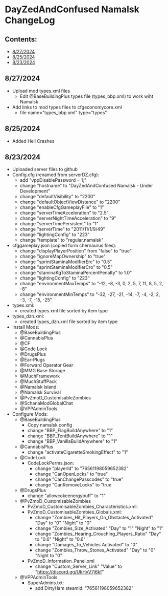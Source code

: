<!-- ======================================== CHANGELOG.md Start ======================================== -->


<!-- ------------------------------ Intro Start ------------------------------ -->

# DayZedAndConfused Namalsk ChangeLog

<!-- ------------------------------ Intro End ------------------------------ -->


<!-- ------------------------------ Overview Start ------------------------------ -->

## Contents:

- [8/27/2024](#8/27/2024)
- [8/25/2024](#8/25/2024)
- [8/23/2024](#8/23/2024)

<!-- ------------------------------ Overview End ------------------------------ -->

<!-- ++++++++++++++++++++ 8/25/2024 Start ++++++++++++++++++++ -->

## 8/27/2024

- Upload mod types.xml files
  - Edit @BaseBuildingPlus types file (types_bbp.xml) to work wiht Namalsk
- Add links to mod types files to cfgeconomycore.xml
  - file name="types_bbp.xml" type="types"

<!-- ++++++++++++++++++++ 8/25/2024 Start ++++++++++++++++++++ -->

<!-- ++++++++++++++++++++ 8/25/2024 Start ++++++++++++++++++++ -->

## 8/25/2024

- Added Heli Crashes

<!-- ++++++++++++++++++++ 8/25/2024 End ++++++++++++++++++++ -->


<!-- ++++++++++++++++++++ 8/23/2024 Start ++++++++++++++++++++ -->

## 8/23/2024

- Uploaded server files to github
- Config.cfg (renamed from serverDZ.cfg):
  - add "vppDisablePassword = 1;"
  - change "hostname" to "DayZedAndConfused Namalsk - Under Development"
  - change "defaultVisibility" to "2200"
  - change "defaultObjectViewDistance" to "2200"
  - change "enableCfgGameplayFile" to "1"
  - change "serverTimeAcceleration" to "2.5"
  - change "serverNightTimeAcceleration" to "9"
  - change "serverTimePersistent" to "1"
  - change "serverTime" to "2011/11/1/9/49"
  - change "lightingConfig" to "223"
  - change "template" to "regular.namalsk"
- cfggameplay.json (copied form chernaurus files):
  - change "displayPlayerPosition" from "false" to "true"
  - change "ignoreMapOwnership" to "true"
  - change "sprintStaminaModifierErc" to "0.5"
  - change "sprintStaminaModifierCro" to "0.5"
  - change "staminaKgToStaminaPercentPenalty" to 1.0"
  - change "lightingConfig" to "223"
  - change "environmentMaxTemps" to "-12, -8, -3, 0, 2, 5, 7, 11, 8, 5, 2, -8"
  - change "environmentMinTemps" to "-32, -27, -21, -14, -7, -4, -2, 2, -3, -7, -15, -25"
- types.xml:
  - created types.xml file sorted by item type
- types_dzn.xml:
  - created types_dzn.xml file sorted by item type
- Install Mods:
  - @BaseBuildingPlus
  - @CannabisPlus
  - @CF
  - @Code Lock
  - @DrugsPlus
  - @Ear-Plugs
  - @Forward Operator Gear
  - @MMG Base Storage
  - @MuchFramework
  - @MuchStuffPack
  - @Namalsk Island
  - @Namalsk Survival
  - @PvZmoD_CustomisableZombies
  - @SchanaModGlobalChat
  - @VPPAdminTools
- Configure Mods: 
  - @BaseBuildingPlus
    - Copy namalsk config
    - change "BBP_FlagBuildAnywhere" to "1"
    - change "BBP_TentBuildAnywhere" to "1"
    - change "BBP_VanillaBuildAnywhere" to "1"
  - @CannabisPlus
    - change "activateCigaretteSmokingEffect" to "1"
  - @CodeLock
    - CodeLockPerms.json: 
      - change "playerId" to "76561198059652382"
      - change "CanOpenLocks" to "true"
      - change "CanChangePasscodes" to "true"
      - change "CanRemoveLocks" to "true
  - @DrugsPlus
    - change "allowcokeenergybuff" to "1"
  - @PvZmoD_CustomisableZombies
    - PvZmoD_CustomisableZombies_Characteristics.xml:
    - PvZmoD_CustomisableZombies_Globals.xml:
      - change "Zombies_Hit_Players_On_Obstacles_Activated"	"Day" to "0" "Night" to "0"
      - change "Zombies_Size_Activated" "Day" to "1" "Night" to "1"
      - change "Zombies_Hearing_Crouching_Players_Ratio" "Day" to "0.6"	"Night" to "0.6"
      - change "Damages_To_Vehicles		Activated" to "0"
      - change "Zombies_Throw_Stones_Activated"	"Day"	to "0" "Night to "0"
    - PvZmoD_Information_Panel.xml
      - change "Custom_Server_Link" "Value" to "https://discord.gg/UkHvV7j6kf"
  - @VPPAdminTools
    - SuperAdmins.txt:
      - add DirtyHam steamid: "76561198059652382"

<!-- ++++++++++++++++++++ 8/23/2024 End ++++++++++++++++++++ -->


<!-- ------------------------------ChangeLog End ------------------------------ -->


<!-- ------------------------------ Outro Start ------------------------------ -->


<!-- ------------------------------ Outro End ------------------------------ -->


<!-- ======================================== CHANGELOG.md End ======================================== -->
